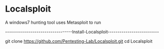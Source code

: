 # Localsploit
A windows7 hunting tool uses Metasploit to run



----------------------------------Install-Localsploit--------------------------

git clone https://github.com/Pentesting-Lab/Localsploit.git
cd Localsploit

